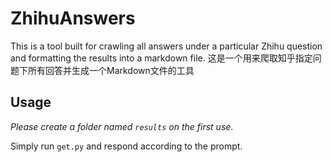 # ZhihuAnswers

This is a tool built for crawling all answers under a particular Zhihu question and formatting the results into a markdown file.
这是一个用来爬取知乎指定问题下所有回答并生成一个Markdown文件的工具

## Usage

*Please create a folder named `results` on the first use*.

Simply run `get.py` and respond according to the prompt.